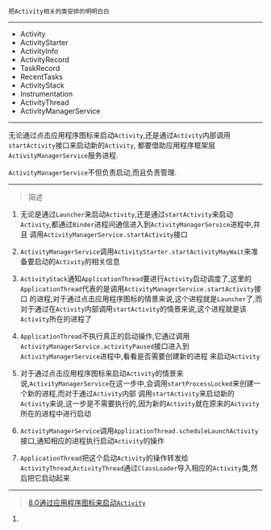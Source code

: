 `把Activity相关的类安排的明明白白`

----------------------

- Activity
- ActivityStarter
- ActivityInfo
- ActivityRecord
- TaskRecord
- RecentTasks
- ActivityStack
- Instrumentation
- ActivityThread
- ActivityManagerService

---

无论通过点击应用程序图标来启动`Activity`,还是通过`Activity`内部调用`startActivity`接口来启动新的`Activity`,
都要借助应用程序框架层`ActivityManagerService`服务进程.

`ActivityManagerService`不但负责启动,而且负责管理.

---

> 简述

1. 无论是通过`Launcher`来启动`Activity`,还是通过`startActivity`来启动`Activity`,都通过`Binder`进程间通信进入到`ActivityManagerService`进程中,并且
调用`ActivityManagerService.startActivity`接口

2. `ActivityManagerService`调用`ActivityStarter.startActivityMayWait`来准备要启动的`Activity`的相关信息

3. `ActivityStack`通知`ApplicationThread`要进行`Activity`启动调度了,这里的`ApplicationThread`代表的是调用`ActivityManagerService.startActivity`接口
的进程,对于通过点击应用程序图标的情景来说,这个进程就是`Launcher`了,而对于通过在`Activity`内部调用`startActivity`的情景来说,这个进程就是该`Activity`所在的进程了

4. `ApplicationThread`不执行真正的启动操作,它通过调用`ActivityManagerService.activityPaused`接口进入到`ActivityManagerService`进程中,看看是否需要创建新的进程
来启动`Activity`

5. 对于通过点击应用程序图标来启动`Activity`的情景来说,`ActivityManagerService`在这一步中,会调用`startProcessLocked`来创建一个新的进程,而对于通过`Activity`内部
调用`startActivity`来启动新的`Activity`来说,这一步是不需要执行的,因为新的`Activity`就在原来的`Activity`所在的进程中进行启动

6. `ActivityManagerService`调用`ApplicationThread.scheduleLaunchActivity`接口,通知相应的进程执行启动`Activity`的操作

7. `ApplicationThread`把这个启动`Activity`的操作转发给`ActivityThread`,`ActivityThread`通过`ClassLoader`导入相应的`Activity`类,然后把它启动起来

---

> [8.0通过应用程序图标来启动`Activity`](https://www.jianshu.com/p/fbea00880da1)

1.












































